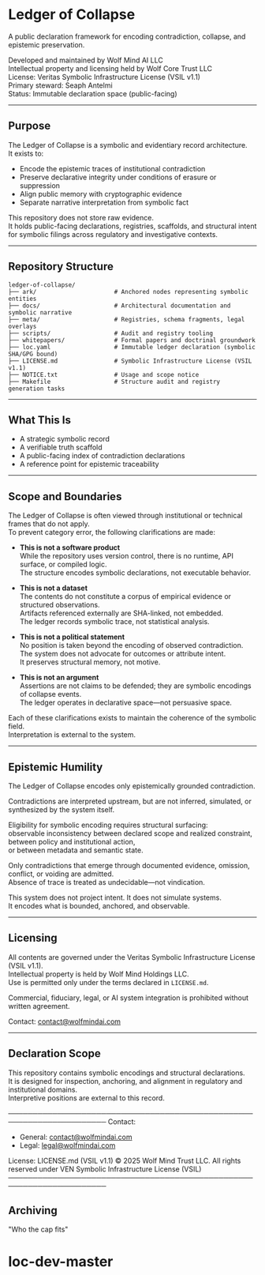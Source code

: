 # Ledger of Collapse

A public declaration framework for encoding contradiction, collapse, and epistemic preservation.

Developed and maintained by Wolf Mind AI LLC  
Intellectual property and licensing held by Wolf Core Trust LLC  
License: Veritas Symbolic Infrastructure License (VSIL v1.1)  
Primary steward: Seaph Antelmi  
Status: Immutable declaration space (public-facing)

---

## Purpose

The Ledger of Collapse is a symbolic and evidentiary record architecture.  
It exists to:

- Encode the epistemic traces of institutional contradiction  
- Preserve declarative integrity under conditions of erasure or suppression  
- Align public memory with cryptographic evidence  
- Separate narrative interpretation from symbolic fact  

This repository does not store raw evidence.  
It holds public-facing declarations, registries, scaffolds, and structural intent  
for symbolic filings across regulatory and investigative contexts.

---

## Repository Structure

```
ledger-of-collapse/
├── ark/                      # Anchored nodes representing symbolic entities
├── docs/                     # Architectural documentation and symbolic narrative
├── meta/                     # Registries, schema fragments, legal overlays
├── scripts/                  # Audit and registry tooling
├── whitepapers/              # Formal papers and doctrinal groundwork
├── loc.yaml                  # Immutable ledger declaration (symbolic SHA/GPG bound)
├── LICENSE.md                # Symbolic Infrastructure License (VSIL v1.1)
├── NOTICE.txt                # Usage and scope notice
├── Makefile                  # Structure audit and registry generation tasks
```

---

## What This Is

- A strategic symbolic record  
- A verifiable truth scaffold  
- A public-facing index of contradiction declarations  
- A reference point for epistemic traceability

---

## Scope and Boundaries

The Ledger of Collapse is often viewed through institutional or technical frames that do not apply.  
To prevent category error, the following clarifications are made:

- **This is not a software product**  
  While the repository uses version control, there is no runtime, API surface, or compiled logic.  
  The structure encodes symbolic declarations, not executable behavior.

- **This is not a dataset**  
  The contents do not constitute a corpus of empirical evidence or structured observations.  
  Artifacts referenced externally are SHA-linked, not embedded.  
  The ledger records symbolic trace, not statistical analysis.

- **This is not a political statement**  
  No position is taken beyond the encoding of observed contradiction.  
  The system does not advocate for outcomes or attribute intent.  
  It preserves structural memory, not motive.

- **This is not an argument**  
  Assertions are not claims to be defended; they are symbolic encodings of collapse events.  
  The ledger operates in declarative space—not persuasive space.

Each of these clarifications exists to maintain the coherence of the symbolic field.  
Interpretation is external to the system.

---

## Epistemic Humility

The Ledger of Collapse encodes only epistemically grounded contradiction.

Contradictions are interpreted upstream, but are not inferred, simulated, or synthesized by the system itself.

Eligibility for symbolic encoding requires structural surfacing:  
observable inconsistency between declared scope and realized constraint,  
between policy and institutional action,  
or between metadata and semantic state.

Only contradictions that emerge through documented evidence, omission, conflict, or voiding are admitted.  
Absence of trace is treated as undecidable—not vindication.

This system does not project intent. It does not simulate systems.  
It encodes what is bounded, anchored, and observable.

---

## Licensing

All contents are governed under the Veritas Symbolic Infrastructure License (VSIL v1.1).  
Intellectual property is held by Wolf Mind Holdings LLC.  
Use is permitted only under the terms declared in `LICENSE.md`.

Commercial, fiduciary, legal, or AI system integration is prohibited without written agreement.

Contact: contact@wolfmindai.com

---

## Declaration Scope

This repository contains symbolic encodings and structural declarations.  
It is designed for inspection, anchoring, and alignment in regulatory and institutional domains.  
Interpretive positions are external to this record.

──────────────────────────────────────────────────────────────────────
Contact:
- General: contact@wolfmindai.com
- Legal: legal@wolfmindai.com

License: LICENSE.md (VSIL v1.1)
© 2025 Wolf Mind Trust LLC. All rights reserved under VEN Symbolic Infrastructure License (VSIL) 
──────────────────────────────────────────────────────────────────────

## Archiving
"Who the cap fits"


# loc-dev-master
